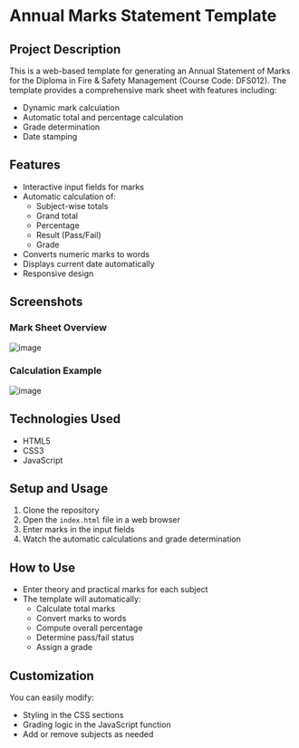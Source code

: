 # Annual Marks Statement Template

## Project Description

This is a web-based template for generating an Annual Statement of Marks for the Diploma in Fire & Safety Management (Course Code: DFS012). The template provides a comprehensive mark sheet with features including:

- Dynamic mark calculation
- Automatic total and percentage calculation
- Grade determination
- Date stamping

## Features

- Interactive input fields for marks
- Automatic calculation of:
  - Subject-wise totals
  - Grand total
  - Percentage
  - Result (Pass/Fail)
  - Grade
- Converts numeric marks to words
- Displays current date automatically
- Responsive design

## Screenshots

### Mark Sheet Overview
![image](https://github.com/user-attachments/assets/4a61fa60-06c4-4c74-965a-a1f1efbaee70)


### Calculation Example
![image](https://github.com/user-attachments/assets/1e1bf084-9695-4cc5-9485-0f4b175271fb)


## Technologies Used

- HTML5
- CSS3
- JavaScript

## Setup and Usage

1. Clone the repository
2. Open the `index.html` file in a web browser
3. Enter marks in the input fields
4. Watch the automatic calculations and grade determination

## How to Use

- Enter theory and practical marks for each subject
- The template will automatically:
  - Calculate total marks
  - Convert marks to words
  - Compute overall percentage
  - Determine pass/fail status
  - Assign a grade

## Customization

You can easily modify:
- Styling in the CSS sections
- Grading logic in the JavaScript function
- Add or remove subjects as needed
